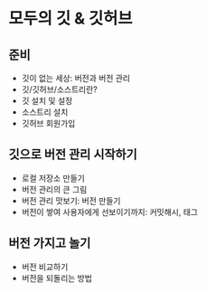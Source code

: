 # 모두의 깃 & 깃허브

## 준비

- 깃이 없는 세상: 버전과 버전 관리
- 깃/깃허브/소스트리란?
- 깃 설치 및 설정
- 소스트리 설치
- 깃허브 회원가입

## 깃으로 버전 관리 시작하기

- 로컬 저장소 만들기
- 버전 관리의 큰 그림
- 버전 관리 맛보기: 버전 만들기
- 버전이 쌓여 사용자에게 선보이기까지: 커밋해시, 태그

## 버전 가지고 놀기

- 버전 비교하기
- 버전을 되돌리는 방법
